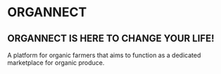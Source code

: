 # ORGANNECT
## ORGANNECT IS HERE TO CHANGE YOUR LIFE!
A platform for organic farmers that aims to function as a dedicated marketplace for organic produce.
